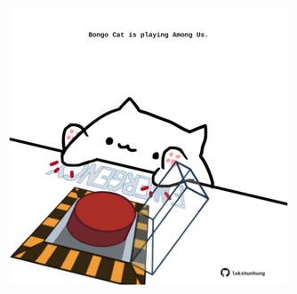 <!-- built at 10/03/2023, 20:01:06 UTC -->
<p align="center">
  <img width="500" height="500" src="./ReadmeImage.svg">
</p>
